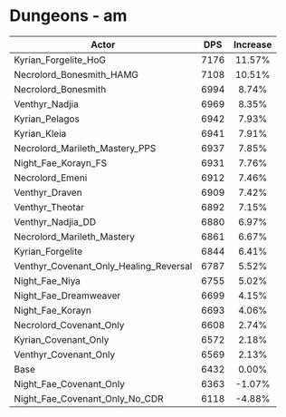 # Dungeons - am
| Actor | DPS | Increase |
|---|:---:|:---:|
|Kyrian_Forgelite_HoG|7176|11.57%|
|Necrolord_Bonesmith_HAMG|7108|10.51%|
|Necrolord_Bonesmith|6994|8.74%|
|Venthyr_Nadjia|6969|8.35%|
|Kyrian_Pelagos|6942|7.93%|
|Kyrian_Kleia|6941|7.91%|
|Necrolord_Marileth_Mastery_PPS|6937|7.85%|
|Night_Fae_Korayn_FS|6931|7.76%|
|Necrolord_Emeni|6912|7.46%|
|Venthyr_Draven|6909|7.42%|
|Venthyr_Theotar|6892|7.15%|
|Venthyr_Nadjia_DD|6880|6.97%|
|Necrolord_Marileth_Mastery|6861|6.67%|
|Kyrian_Forgelite|6844|6.41%|
|Venthyr_Covenant_Only_Healing_Reversal|6787|5.52%|
|Night_Fae_Niya|6755|5.02%|
|Night_Fae_Dreamweaver|6699|4.15%|
|Night_Fae_Korayn|6693|4.06%|
|Necrolord_Covenant_Only|6608|2.74%|
|Kyrian_Covenant_Only|6572|2.18%|
|Venthyr_Covenant_Only|6569|2.13%|
|Base|6432|0.00%|
|Night_Fae_Covenant_Only|6363|-1.07%|
|Night_Fae_Covenant_Only_No_CDR|6118|-4.88%|
